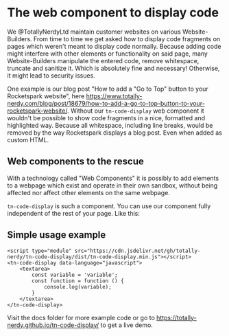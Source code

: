 # The web component to display code

We @TotallyNerdyLtd maintain customer websites on various Website-Builders. From time to time we get asked how to
display code fragments on pages which weren't meant to display code normally.
Because adding code might interfere with other elements or functionality on said page, many Website-Builders manipulate
the entered code, remove whitespace, truncate and sanitize it. Which is absolutely fine and necessary! Otherwise, it
might lead to security issues.

One example is our blog post "How to add a "Go to Top" button to your Rocketspark website",
here https://www.totally-nerdy.com/blog/post/18679/how-to-add-a-go-to-top-button-to-your-rocketspark-website/. Without
our `tn-code-display` web component it wouldn't be possible to show code fragments in a nice, formatted and highlighted
way. Because all whitespace, including line breaks, would be removed by the way Rocketspark displays a blog post. Even
when added as custom HTML.

## Web components to the rescue

With a technology called "Web Components" it is possibly to add elements to a webpage which exist and operate in their
own sandbox, without being affected nor affect other elements on the same webpage.

`tn-code-display` is such a component. You can use our component fully independent of the rest of your page. Like this:

## Simple usage example

```
<script type="module" src="https://cdn.jsdelivr.net/gh/totally-nerdy/tn-code-display/dist/tn-code-display.min.js"></script>
<tn-code-display data-language="javascript">
    <textarea>
        const variable = 'variable';
        const function = function () {
            console.log(variable);
        }
    </textarea>
</tn-code-display>
```

Visit the docs folder for more example code or go to https://totally-nerdy.github.io/tn-code-display/ to get a live
demo.